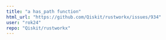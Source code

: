 ```yaml
---
title: "a has_path function"
html_url: "https://github.com/Qiskit/rustworkx/issues/934"
user: "rok24"
repo: "Qiskit/rustworkx"
---
```


